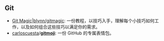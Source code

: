 ## Git

- [Git Magic](http://www-cs-students.stanford.edu/~blynn/gitmagic/intl/zh_cn/)|[blynn/gitmagic](https://github.com/blynn/gitmagic): 一份教程，以技巧入手，理解每个小技巧如何工作，以及如何组合这些技巧以满足你的需求。
- [carloscuesta](https://github.com/carloscuesta)/**[gitmoji](https://github.com/carloscuesta/gitmoji)**: 一份 GitHub 的专属表情包。
